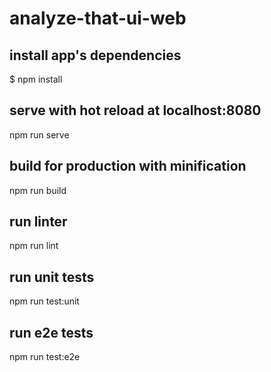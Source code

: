 # analyze-that-ui-web

## install app's dependencies
$ npm install

## serve with hot reload at localhost:8080
npm run serve

## build for production with minification
npm run build

## run linter
npm run lint

## run unit tests
npm run test:unit

## run e2e tests
npm run test:e2e